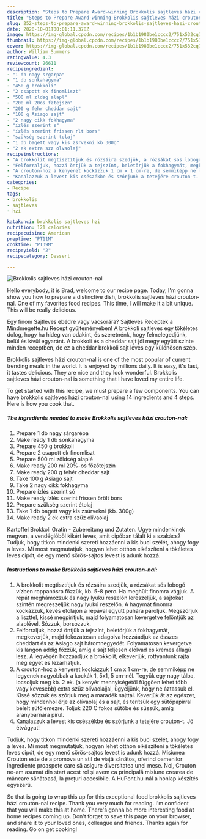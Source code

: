 ```yaml
---
description: "Steps to Prepare Award-winning Brokkolis sajtleves házi crouton-nal"
title: "Steps to Prepare Award-winning Brokkolis sajtleves házi crouton-nal"
slug: 252-steps-to-prepare-award-winning-brokkolis-sajtleves-hazi-crouton-nal
date: 2020-10-01T00:01:11.378Z
image: https://img-global.cpcdn.com/recipes/1b1b1980be1cccc2/751x532cq70/brokkolis-sajtleves-hazi-crouton-nal-recept-foto.jpg
thumbnail: https://img-global.cpcdn.com/recipes/1b1b1980be1cccc2/751x532cq70/brokkolis-sajtleves-hazi-crouton-nal-recept-foto.jpg
cover: https://img-global.cpcdn.com/recipes/1b1b1980be1cccc2/751x532cq70/brokkolis-sajtleves-hazi-crouton-nal-recept-foto.jpg
author: William Summers
ratingvalue: 4.3
reviewcount: 26611
recipeingredient:
- "1 db nagy srgarpa"
- "1 db sonkahagyma"
- "450 g brokkoli"
- "2 csapott ek finomliszt"
- "500 ml zldsg alapl"
- "200 ml 20os fztejszn"
- "200 g fehr cheddar sajt"
- "100 g Asiago sajt"
- "2 nagy cikk fokhagyma"
- "ízlés szerint s"
- "ízlés szerint frissen rlt bors"
- "szükség szerint tolaj"
- "1 db bagett vagy kis zsrvekni kb 300g"
- "2 ek extra szz olvaolaj"
recipeinstructions:
- "A brokkolit megtisztítjuk és rózsáira szedjük, a rózsákat sós lobogó vízben roppanósra főzzük, kb. 5-8 perc. Ha meghűlt finomra vágjuk. A répát meghámozzuk és nagy lyukú reszelőn lereszeljük, a sajtokat szintén megreszeljük nagy lyukú reszelőn. A hagymát finomra kockázzuk, kevés étolajon a répával együtt puhára pároljuk. Megszórjuk a liszttel, kissé megpirítjuk, majd folyamatosan kevergetve felöntjük az alaplével. Sózzuk, borsozzuk."
- "Felforraljuk, hozzá öntjük a tejszínt, beletörjük a fokhagymát, megkeverjük, majd fokozatosan adagolva hozzáadjuk az összes cheddart és az Asiago sajt háromnegyedét. Folyamatosan kevergetve kis lángon addig főzzük, amíg a sajt teljesen elolvad és krémes állagú lesz. A legvégén hozzáadjuk a brokkolit, elkeverjük, rottyantunk rajta még egyet és lezárhatjuk."
- "A crouton-hoz a kenyeret kockázzuk 1 cm x 1 cm-re, de semmiképp ne legyenek nagyobbak a kockák 1, 5x1, 5 cm-nél. Tegyük egy nagy tálba, locsoljuk meg kb. 2 ek. (a kenyér mennyiségétől függően lehet több vagy kevesebb) extra szűz olívaolajjal, ügyeljünk, hogy ne áztassuk el. Kissé sózzuk és szórjuk meg a maradék sajttal. Keverjük át az egészet, hogy mindenhol érje az olívaolaj és a sajt, és terítsük egy sütőpapírral bélelt sütőlemezre. Toljuk 220 C fokos sütőbe és süssük, amíg aranybarnára pirul."
- "Kanalazzuk a levest kis csészékbe és szórjunk a tetejére crouton-t. Jó étvágyat!"
categories:
- Recipe
tags:
- brokkolis
- sajtleves
- hzi

katakunci: brokkolis sajtleves hzi 
nutrition: 121 calories
recipecuisine: American
preptime: "PT11M"
cooktime: "PT39M"
recipeyield: "2"
recipecategory: Dessert

---
```



![Brokkolis sajtleves házi crouton-nal](https://img-global.cpcdn.com/recipes/1b1b1980be1cccc2/751x532cq70/brokkolis-sajtleves-hazi-crouton-nal-recept-foto.jpg)

Hello everybody, it is Brad, welcome to our recipe page. Today, I'm gonna show you how to prepare a distinctive dish, brokkolis sajtleves házi crouton-nal. One of my favorites food recipes. This time, I will make it a bit unique. This will be really delicious.

Egy finom Sajtleves ebédre vagy vacsorára? Sajtleves Receptek a Mindmegette.hu Recept gyűjteményében! A brokkoli sajtleves egy tökéletes dolog, hogy ha hideg van odakint, és szeretnénk, hogy felmelegedjünk, belül és kívül egyaránt. A brokkoli és a cheddar sajt jól megy együtt szinte minden receptben, de ez a cheddar brokkoli sajt leves egy különösen szép.

Brokkolis sajtleves házi crouton-nal is one of the most popular of current trending meals in the world. It is enjoyed by millions daily. It is easy, it's fast, it tastes delicious. They are nice and they look wonderful. Brokkolis sajtleves házi crouton-nal is something that I have loved my entire life.


To get started with this recipe, we must prepare a few components. You can have brokkolis sajtleves házi crouton-nal using 14 ingredients and 4 steps. Here is how you cook that.

<!--inarticleads1-->

##### The ingredients needed to make Brokkolis sajtleves házi crouton-nal:

1. Prepare 1 db nagy sárgarépa
1. Make ready 1 db sonkahagyma
1. Prepare 450 g brokkoli
1. Prepare 2 csapott ek finomliszt
1. Prepare 500 ml zöldség alaplé
1. Make ready 200 ml 20%-os főzőtejszín
1. Make ready 200 g fehér cheddar sajt
1. Take 100 g Asiago sajt
1. Take 2 nagy cikk fokhagyma
1. Prepare ízlés szerint só
1. Make ready ízlés szerint frissen őrölt bors
1. Prepare szükség szerint étolaj
1. Take 1 db bagett vagy kis zsúrvekni (kb. 300g)
1. Make ready 2 ek extra szűz olívaolaj


Kartoffel Brokkoli Gratin - Zubereitung und Zutaten. Ugye mindenkinek megvan, a vendéglőből kikért leves, amit cipóban tálalt ki a szakács? Tudjuk, hogy titkon mindenki szereti hozzáenni a kis buci szélét, ahogy fogy a leves. Mi most megmutatjuk, hogyan lehet otthon elkészíteni a tökéletes leves cipót, de egy menő sörös-sajtos levest is adunk hozzá. 

<!--inarticleads2-->

##### Instructions to make Brokkolis sajtleves házi crouton-nal:

1. A brokkolit megtisztítjuk és rózsáira szedjük, a rózsákat sós lobogó vízben roppanósra főzzük, kb. 5-8 perc. Ha meghűlt finomra vágjuk. A répát meghámozzuk és nagy lyukú reszelőn lereszeljük, a sajtokat szintén megreszeljük nagy lyukú reszelőn. A hagymát finomra kockázzuk, kevés étolajon a répával együtt puhára pároljuk. Megszórjuk a liszttel, kissé megpirítjuk, majd folyamatosan kevergetve felöntjük az alaplével. Sózzuk, borsozzuk.
1. Felforraljuk, hozzá öntjük a tejszínt, beletörjük a fokhagymát, megkeverjük, majd fokozatosan adagolva hozzáadjuk az összes cheddart és az Asiago sajt háromnegyedét. Folyamatosan kevergetve kis lángon addig főzzük, amíg a sajt teljesen elolvad és krémes állagú lesz. A legvégén hozzáadjuk a brokkolit, elkeverjük, rottyantunk rajta még egyet és lezárhatjuk.
1. A crouton-hoz a kenyeret kockázzuk 1 cm x 1 cm-re, de semmiképp ne legyenek nagyobbak a kockák 1, 5x1, 5 cm-nél. Tegyük egy nagy tálba, locsoljuk meg kb. 2 ek. (a kenyér mennyiségétől függően lehet több vagy kevesebb) extra szűz olívaolajjal, ügyeljünk, hogy ne áztassuk el. Kissé sózzuk és szórjuk meg a maradék sajttal. Keverjük át az egészet, hogy mindenhol érje az olívaolaj és a sajt, és terítsük egy sütőpapírral bélelt sütőlemezre. Toljuk 220 C fokos sütőbe és süssük, amíg aranybarnára pirul.
1. Kanalazzuk a levest kis csészékbe és szórjunk a tetejére crouton-t. Jó étvágyat!


Tudjuk, hogy titkon mindenki szereti hozzáenni a kis buci szélét, ahogy fogy a leves. Mi most megmutatjuk, hogyan lehet otthon elkészíteni a tökéletes leves cipót, de egy menő sörös-sajtos levest is adunk hozzá. Misiunea Crouton este de a promova un stil de viață sănătos, oferind oamenilor ingrediente proaspete care să asigure diversitatea unei mese. Noi, Crouton ne-am asumat din start acest rol și avem ca principală misiune crearea de mâncare sănătoasă, la prețuri accesibile. A HuPont.hu-nál a honlap készítés egyszerű. 

So that is going to wrap this up for this exceptional food brokkolis sajtleves házi crouton-nal recipe. Thank you very much for reading. I'm confident that you will make this at home. There's gonna be more interesting food at home recipes coming up. Don't forget to save this page on your browser, and share it to your loved ones, colleague and friends. Thanks again for reading. Go on get cooking!
